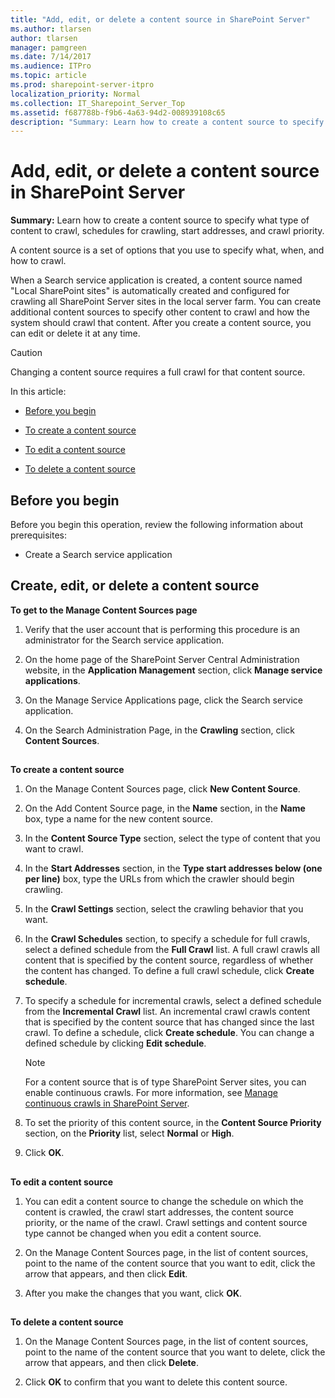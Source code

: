 ```yaml
---
title: "Add, edit, or delete a content source in SharePoint Server"
ms.author: tlarsen
author: tlarsen
manager: pamgreen
ms.date: 7/14/2017
ms.audience: ITPro
ms.topic: article
ms.prod: sharepoint-server-itpro
localization_priority: Normal
ms.collection: IT_Sharepoint_Server_Top
ms.assetid: f687788b-f9b6-4a63-94d2-008939108c65
description: "Summary: Learn how to create a content source to specify what type of content to crawl, schedules for crawling, start addresses, and crawl priority."
---
```


# Add, edit, or delete a content source in SharePoint Server

 **Summary:** Learn how to create a content source to specify what type of content to crawl, schedules for crawling, start addresses, and crawl priority. 
  
A content source is a set of options that you use to specify what, when, and how to crawl. 
  
When a Search service application is created, a content source named "Local SharePoint sites" is automatically created and configured for crawling all SharePoint Server sites in the local server farm. You can create additional content sources to specify other content to crawl and how the system should crawl that content. After you create a content source, you can edit or delete it at any time. 
  
> [!CAUTION]
> Changing a content source requires a full crawl for that content source. 
  
In this article:
  
- [Before you begin](#begin)
    
- [To create a content source](#proc2)
    
- [To edit a content source](#proc3)
    
- [To delete a content source](add-edit-or-delete-a-content-source.md#proc4)
    
## Before you begin
<a name="begin"> </a>

Before you begin this operation, review the following information about prerequisites: 
  
- Create a Search service application
    
## Create, edit, or delete a content source
<a name="proc1"> </a>

 **To get to the Manage Content Sources page**
  
1. Verify that the user account that is performing this procedure is an administrator for the Search service application. 
    
2. On the home page of the SharePoint Server Central Administration website, in the **Application Management** section, click **Manage service applications**.
    
3. On the Manage Service Applications page, click the Search service application.
    
4. On the Search Administration Page, in the **Crawling** section, click **Content Sources**.
    
## 
<a name="proc2"> </a>

 **To create a content source**
  
1. On the Manage Content Sources page, click **New Content Source**.
    
2. On the Add Content Source page, in the **Name** section, in the **Name** box, type a name for the new content source. 
    
3. In the **Content Source Type** section, select the type of content that you want to crawl. 
    
4. In the **Start Addresses** section, in the **Type start addresses below (one per line)** box, type the URLs from which the crawler should begin crawling. 
    
5. In the **Crawl Settings** section, select the crawling behavior that you want. 
    
6. In the **Crawl Schedules** section, to specify a schedule for full crawls, select a defined schedule from the **Full Crawl** list. A full crawl crawls all content that is specified by the content source, regardless of whether the content has changed. To define a full crawl schedule, click **Create schedule**.
    
7. To specify a schedule for incremental crawls, select a defined schedule from the **Incremental Crawl** list. An incremental crawl crawls content that is specified by the content source that has changed since the last crawl. To define a schedule, click **Create schedule**. You can change a defined schedule by clicking **Edit schedule**.
    
    > [!NOTE]
    > For a content source that is of type SharePoint Server sites, you can enable continuous crawls. For more information, see [Manage continuous crawls in SharePoint Server](manage-continuous-crawls.md). 
  
8. To set the priority of this content source, in the **Content Source Priority** section, on the **Priority** list, select **Normal** or **High**. 
    
9. Click **OK**. 
    
## 
<a name="proc3"> </a>

 **To edit a content source**
  
1. You can edit a content source to change the schedule on which the content is crawled, the crawl start addresses, the content source priority, or the name of the crawl. Crawl settings and content source type cannot be changed when you edit a content source.
    
2. On the Manage Content Sources page, in the list of content sources, point to the name of the content source that you want to edit, click the arrow that appears, and then click **Edit**. 
    
3. After you make the changes that you want, click **OK**.
    
## 
<a name="proc4"> </a>

 **To delete a content source**
  
1. On the Manage Content Sources page, in the list of content sources, point to the name of the content source that you want to delete, click the arrow that appears, and then click **Delete**.
    
2. Click **OK** to confirm that you want to delete this content source. 
    

